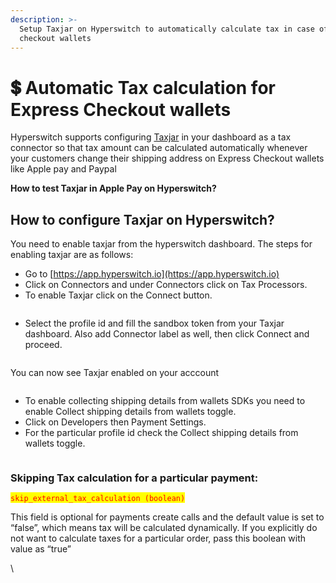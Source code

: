```yaml
---
description: >-
  Setup Taxjar on Hyperswitch to automatically calculate tax in case of Express
  checkout wallets
---
```


# 💲 Automatic Tax calculation for Express Checkout wallets

Hyperswitch supports configuring [Taxjar](https://www.taxjar.com/) in your dashboard as a tax connector so that tax amount can be calculated automatically whenever your customers change their shipping address on Express Checkout wallets like Apple pay and Paypal

**How to test Taxjar in Apple Pay on Hyperswitch?**

## How to configure Taxjar on Hyperswitch?

You need to enable taxjar from the hyperswitch dashboard. The steps for enabling taxjar are as follows:

* Go to [https://app.hyperswitch.io](https://app.hyperswitch.io)
* Click on Connectors and under Connectors click on Tax Processors.
* To enable Taxjar click on the Connect button.

<figure><img src="https://lh7-rt.googleusercontent.com/docsz/AD_4nXfw_4V1zufm4H1g4NIRI_PLzz7GsYvDLcLjjqhC_ZvyOPa3fr0RavKs9dPCORPHDh-yDxtiLZ6oPt5aZgFUfb1Eo9uT7RYyuuIvt1KBT4_upYYcG0z6RZuK9WB4hzPKa2NEV9riSN4xpZC70AyiO8tAGMS8?key=60G18knFKBKAyEyzRsD8JA" alt=""><figcaption></figcaption></figure>

* Select the profile id and fill the sandbox token from your Taxjar dashboard. Also add Connector label as well, then click Connect and proceed.

<figure><img src="https://lh7-rt.googleusercontent.com/docsz/AD_4nXfSQL9j8A1VSqoj0J4Lmh3Adws7Zjr_2wrqOygaIeUkCTl8mXTFzs47hhB63GtEYJIqs0Guk-QsCTzctd6zC_dKRO2TPleduk0blC9OS1oLqgESLmxfwhKOU9guxvG1zlJYlGYQUDpCHnu_2k-AMDryR8Q?key=60G18knFKBKAyEyzRsD8JA" alt=""><figcaption></figcaption></figure>

You can now see Taxjar enabled on your acccount

<figure><img src="https://lh7-rt.googleusercontent.com/docsz/AD_4nXecyIrQta6I2HnYLBvOAWlEuuRhjURWL70TgNAN45Ctb83XldY1ylNBpPIrY9Bl66z4-z1bUpJ14ySxwx14SKYwyH92kioaercqUK6On8OR4s-uZESL7NkykM-E1eDtXcSnKiC3kYhSG_Igr-BxtUV9wPp3?key=60G18knFKBKAyEyzRsD8JA" alt=""><figcaption></figcaption></figure>

* To enable collecting shipping details from wallets SDKs you need to enable Collect shipping details from wallets toggle.
* Click on Developers then Payment Settings.
* For the particular profile id check the Collect shipping details from wallets toggle.

<figure><img src="https://lh7-rt.googleusercontent.com/docsz/AD_4nXfcuPydxmKYpa-4hHwg9X6-SgJNg_2kz-MIiqHjvt8G-qKL-rk7nr1wLE8qP0vmO10xRXaDf3oNvzSR1g9tXXatXHraPB094wUDONI62yAn5sumturz9f6XWduNqScDndCa-ofR-BYtVJpQSjU2O-5Jvh0h?key=60G18knFKBKAyEyzRsD8JA" alt=""><figcaption></figcaption></figure>

### Skipping Tax calculation for a particular payment:

<mark style="color:red;">`skip_external_tax_calculation (boolean)`</mark>

This field is optional for payments create calls and the default value is set to “false”, which means tax will be calculated dynamically. If you explicitly do not want to calculate taxes for a particular order, pass this boolean with value as “true”

\

